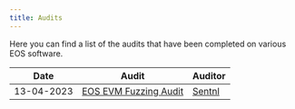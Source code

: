 ```yaml
---
title: Audits
---
```


Here you can find a list of the audits that have been completed on various EOS software.

| Date          | Audit                          | Auditor             |
|---------------|--------------------------------|---------------------|
| 13-04-2023    | [EOS EVM Fuzzing Audit](/pdfs/13_04_2023_eos_evm_fuzzing_audit_sentnl.pdf) | [Sentnl](Sentnl.io) |
